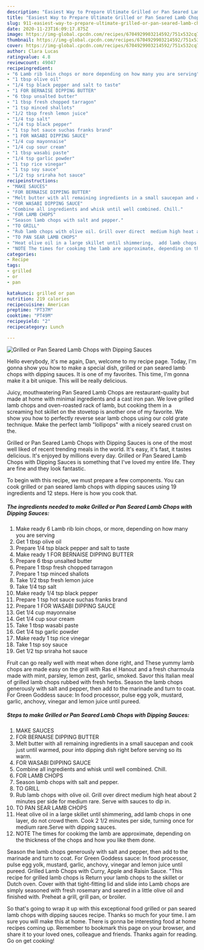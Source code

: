 ```yaml
---
description: "Easiest Way to Prepare Ultimate Grilled or Pan Seared Lamb Chops with Dipping Sauces"
title: "Easiest Way to Prepare Ultimate Grilled or Pan Seared Lamb Chops with Dipping Sauces"
slug: 911-easiest-way-to-prepare-ultimate-grilled-or-pan-seared-lamb-chops-with-dipping-sauces
date: 2020-11-23T16:09:17.875Z
image: https://img-global.cpcdn.com/recipes/6704929903214592/751x532cq70/grilled-or-pan-seared-lamb-chops-with-dipping-sauces-recipe-main-photo.jpg
thumbnail: https://img-global.cpcdn.com/recipes/6704929903214592/751x532cq70/grilled-or-pan-seared-lamb-chops-with-dipping-sauces-recipe-main-photo.jpg
cover: https://img-global.cpcdn.com/recipes/6704929903214592/751x532cq70/grilled-or-pan-seared-lamb-chops-with-dipping-sauces-recipe-main-photo.jpg
author: Clara Lucas
ratingvalue: 4.8
reviewcount: 49047
recipeingredient:
- "6 Lamb rib loin chops or more depending on how many you are serving"
- "1 tbsp olive oil"
- "1/4 tsp black pepper and salt to taste"
- "1 FOR BERNAISE DIPPING BUTTER"
- "6 tbsp unsalted butter"
- "1 tbsp fresh chopped tarragon"
- "1 tsp minced shallots"
- "1/2 tbsp fresh lemon juice"
- "1/4 tsp salt"
- "1/4 tsp black pepper"
- "1 tsp hot sauce suchas franks brand"
- "1 FOR WASABI DIPPING SAUCE"
- "1/4 cup mayonnaise"
- "1/4 cup sour cream"
- "1 tbsp wasabi paste"
- "1/4 tsp garlic powder"
- "1 tsp rice vinegar"
- "1 tsp soy sauce"
- "1/2 tsp sriraha hot sauce"
recipeinstructions:
- "MAKE SAUCES"
- "FOR BERNAISE DIPPING BUTTER"
- "Melt butter with all remaining ingredients in a small saucepan and cook just until warmed, pour into dipping dish right before serving so its warm."
- "FOR WASABI DIPPING SAUCE"
- "Combine all ingredients and whisk until well combined. Chill."
- "FOR LAMB CHOPS"
- "Season lamb chops with salt and pepper."
- "TO GRILL"
- "Rub lamb chops with olive oil. Grill over direct  medium high heat about 2 minutes per side for medium rare. Serve with sauces to dip in."
- "TO PAN SEAR LAMB CHOPS"
- "Heat olive oil in a large skillet until shimmering,  add lamb chops in one layer, do not crowd them. Cook 2 1/2 minutes per side, turning once for medium rare.Serve with dipping sauces."
- "NOTE The times for cookimg the lamb are approximate, depending on the thickness of the chops and how you like them done."
categories:
- Recipe
tags:
- grilled
- or
- pan

katakunci: grilled or pan 
nutrition: 219 calories
recipecuisine: American
preptime: "PT37M"
cooktime: "PT49M"
recipeyield: "2"
recipecategory: Lunch

---
```



![Grilled or Pan Seared Lamb Chops with Dipping Sauces](https://img-global.cpcdn.com/recipes/6704929903214592/751x532cq70/grilled-or-pan-seared-lamb-chops-with-dipping-sauces-recipe-main-photo.jpg)

Hello everybody, it's me again, Dan, welcome to my recipe page. Today, I'm gonna show you how to make a special dish, grilled or pan seared lamb chops with dipping sauces. It is one of my favorites. This time, I'm gonna make it a bit unique. This will be really delicious.

Juicy, mouthwatering Pan Seared Lamb Chops are restaurant-quality but made at home with minimal ingredients and a cast iron pan. We love grilled lamb chops and oven-roasted rack of lamb, but cooking them in a screaming hot skillet on the stovetop is another one of my favorite. We show you how to perfectly reverse sear lamb chops using our cold grate technique. Make the perfect lamb &#34;lollipops&#34; with a nicely seared crust on the.

Grilled or Pan Seared Lamb Chops with Dipping Sauces is one of the most well liked of recent trending meals in the world. It's easy, it's fast, it tastes delicious. It's enjoyed by millions every day. Grilled or Pan Seared Lamb Chops with Dipping Sauces is something that I've loved my entire life. They are fine and they look fantastic.


To begin with this recipe, we must prepare a few components. You can cook grilled or pan seared lamb chops with dipping sauces using 19 ingredients and 12 steps. Here is how you cook that.

<!--inarticleads1-->

##### The ingredients needed to make Grilled or Pan Seared Lamb Chops with Dipping Sauces:

1. Make ready 6 Lamb rib loin chops, or more, depending on how many you are serving
1. Get 1 tbsp olive oil
1. Prepare 1/4 tsp black pepper and salt to taste
1. Make ready 1 FOR BERNAISE DIPPING BUTTER
1. Prepare 6 tbsp unsalted butter
1. Prepare 1 tbsp fresh chopped tarragon
1. Prepare 1 tsp minced shallots
1. Take 1/2 tbsp fresh lemon juice
1. Take 1/4 tsp salt
1. Make ready 1/4 tsp black pepper
1. Prepare 1 tsp hot sauce suchas franks brand
1. Prepare 1 FOR WASABI DIPPING SAUCE
1. Get 1/4 cup mayonnaise
1. Get 1/4 cup sour cream
1. Take 1 tbsp wasabi paste
1. Get 1/4 tsp garlic powder
1. Make ready 1 tsp rice vinegar
1. Take 1 tsp soy sauce
1. Get 1/2 tsp sriraha hot sauce


Fruit can go really well with meat when done right, and These yummy lamb chops are made easy on the grill with Ras el Hanout and a fresh charmoula made with mint, parsley, lemon zest, garlic, smoked. Savor this Italian meal of grilled lamb chops rubbed with fresh herbs. Season the lamb chops generously with salt and pepper, then add to the marinade and turn to coat. For Green Goddess sauce: In food processor, pulse egg yolk, mustard, garlic, anchovy, vinegar and lemon juice until pureed. 

<!--inarticleads2-->

##### Steps to make Grilled or Pan Seared Lamb Chops with Dipping Sauces:

1. MAKE SAUCES
1. FOR BERNAISE DIPPING BUTTER
1. Melt butter with all remaining ingredients in a small saucepan and cook just until warmed, pour into dipping dish right before serving so its warm.
1. FOR WASABI DIPPING SAUCE
1. Combine all ingredients and whisk until well combined. Chill.
1. FOR LAMB CHOPS
1. Season lamb chops with salt and pepper.
1. TO GRILL
1. Rub lamb chops with olive oil. Grill over direct  medium high heat about 2 minutes per side for medium rare. Serve with sauces to dip in.
1. TO PAN SEAR LAMB CHOPS
1. Heat olive oil in a large skillet until shimmering,  add lamb chops in one layer, do not crowd them. Cook 2 1/2 minutes per side, turning once for medium rare.Serve with dipping sauces.
1. NOTE The times for cookimg the lamb are approximate, depending on the thickness of the chops and how you like them done.


Season the lamb chops generously with salt and pepper, then add to the marinade and turn to coat. For Green Goddess sauce: In food processor, pulse egg yolk, mustard, garlic, anchovy, vinegar and lemon juice until pureed. Grilled Lamb Chops with Curry, Apple and Raisin Sauce. &#34;This recipe for grilled lamb chops is Return your lamb chops to the skillet or Dutch oven. Cover with that tight-fitting lid and slide into Lamb chops are simply seasoned with fresh rosemary and seared in a little olive oil and finished with. Preheat a grill, grill pan, or broiler. 

So that's going to wrap it up with this exceptional food grilled or pan seared lamb chops with dipping sauces recipe. Thanks so much for your time. I am sure you will make this at home. There is gonna be interesting food at home recipes coming up. Remember to bookmark this page on your browser, and share it to your loved ones, colleague and friends. Thanks again for reading. Go on get cooking!
